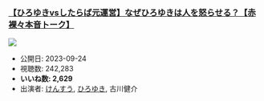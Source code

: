### [【ひろゆきvsしたらば元運営】なぜひろゆきは人を怒らせる？【赤裸々本音トーク】](https://www.youtube.com/watch?v=5WdasRETWsA)
[![](https://img.youtube.com/vi/5WdasRETWsA/sddefault.jpg)](https://www.youtube.com/watch?v=5WdasRETWsA)
-   公開日: 2023-09-24
-   視聴数: 242,283
-   **いいね数: 2,629**
-   出演者: [けんすう](/rehacq_fan/people/けんすう "wikilink"), [ひろゆき](/rehacq_fan/people/ひろゆき "wikilink"), 古川健介
